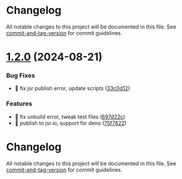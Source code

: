 # Changelog

All notable changes to this project will be documented in this file. See [commit-and-tag-version](https://github.com/absolute-version/commit-and-tag-version) for commit guidelines.

# [1.2.0](https://github.com/uxiew/epub2MD/compare/v1.1.5...v1.2.0) (2024-08-21)


### Bug Fixes

* 🐛 fix jsr publish error, update scripts ([33c0d12](https://github.com/uxiew/epub2MD/commit/33c0d1259ca8edbbddd4aa76c99f773658bc2225))


### Features

* 🎸 fix unbuild error, tweak test files ([697d22c](https://github.com/uxiew/epub2MD/commit/697d22c98c2e64ec4f4750a6523fedbd9c45e198))
* 🎸 publish to jsr.io, support for deno ([75f7822](https://github.com/uxiew/epub2MD/commit/75f7822c1be649ecc4f42afe89c9e4ce3713f4ec))



# Changelog

All notable changes to this project will be documented in this file. See [commit-and-tag-version](https://github.com/absolute-version/commit-and-tag-version) for commit guidelines.
